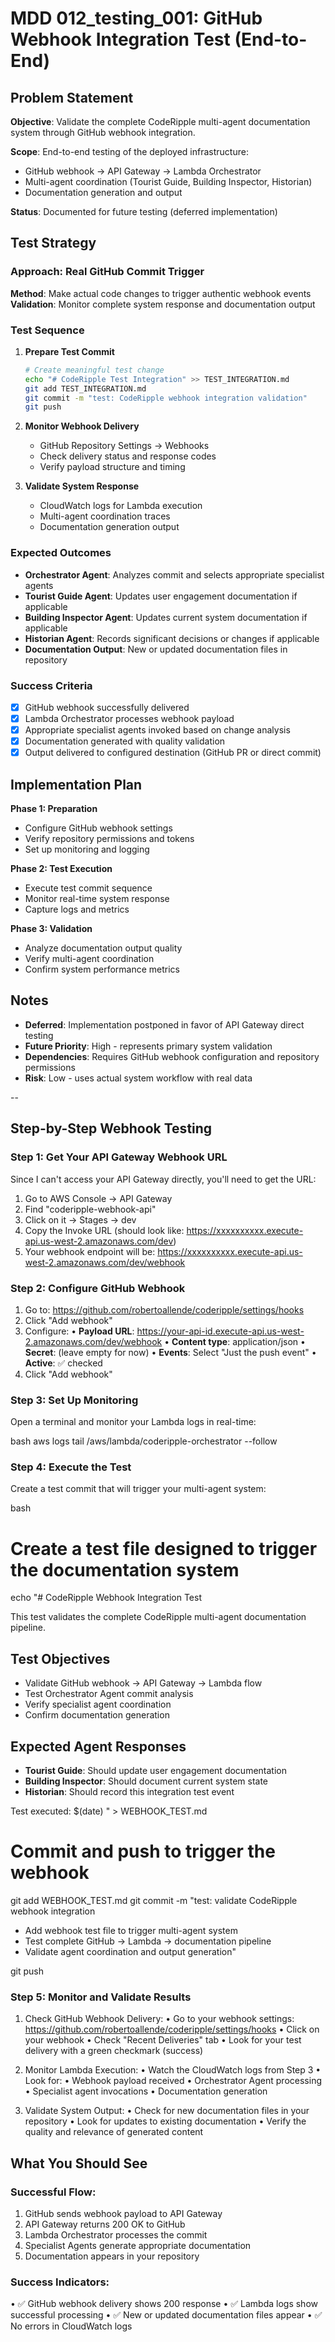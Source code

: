 # MDD 012_testing_001: GitHub Webhook Integration Test (End-to-End)

## Problem Statement

**Objective**: Validate the complete CodeRipple multi-agent documentation system through GitHub webhook integration.

**Scope**: End-to-end testing of the deployed infrastructure:
- GitHub webhook → API Gateway → Lambda Orchestrator
- Multi-agent coordination (Tourist Guide, Building Inspector, Historian)
- Documentation generation and output

**Status**: Documented for future testing (deferred implementation)

## Test Strategy

### **Approach**: Real GitHub Commit Trigger
**Method**: Make actual code changes to trigger authentic webhook events
**Validation**: Monitor complete system response and documentation output

### **Test Sequence**
1. **Prepare Test Commit**
   ```bash
   # Create meaningful test change
   echo "# CodeRipple Test Integration" >> TEST_INTEGRATION.md
   git add TEST_INTEGRATION.md
   git commit -m "test: CodeRipple webhook integration validation"
   git push
   ```

2. **Monitor Webhook Delivery**
   - GitHub Repository Settings → Webhooks
   - Check delivery status and response codes
   - Verify payload structure and timing

3. **Validate System Response**
   - CloudWatch logs for Lambda execution
   - Multi-agent coordination traces
   - Documentation generation output

### **Expected Outcomes**
- **Orchestrator Agent**: Analyzes commit and selects appropriate specialist agents
- **Tourist Guide Agent**: Updates user engagement documentation if applicable
- **Building Inspector Agent**: Updates current system documentation if applicable  
- **Historian Agent**: Records significant decisions or changes if applicable
- **Documentation Output**: New or updated documentation files in repository

### **Success Criteria**
- [x] GitHub webhook successfully delivered
- [x] Lambda Orchestrator processes webhook payload
- [x] Appropriate specialist agents invoked based on change analysis
- [x] Documentation generated with quality validation
- [x] Output delivered to configured destination (GitHub PR or direct commit)

## Implementation Plan

**Phase 1: Preparation**
- Configure GitHub webhook settings
- Verify repository permissions and tokens
- Set up monitoring and logging

**Phase 2: Test Execution**
- Execute test commit sequence
- Monitor real-time system response
- Capture logs and metrics

**Phase 3: Validation**
- Analyze documentation output quality
- Verify multi-agent coordination
- Confirm system performance metrics

## Notes

- **Deferred**: Implementation postponed in favor of API Gateway direct testing
- **Future Priority**: High - represents primary system validation
- **Dependencies**: Requires GitHub webhook configuration and repository permissions
- **Risk**: Low - uses actual system workflow with real data


--

## Step-by-Step Webhook Testing

### **Step 1: Get Your API Gateway Webhook URL**

Since I can't access your API Gateway directly, you'll need to get the URL:

1. Go to AWS Console → API Gateway
2. Find "coderipple-webhook-api"
3. Click on it → Stages → dev
4. Copy the Invoke URL (should look like: https://xxxxxxxxxx.execute-api.us-west-2.amazonaws.com/dev)
5. Your webhook endpoint will be: https://xxxxxxxxxx.execute-api.us-west-2.amazonaws.com/dev/webhook

### **Step 2: Configure GitHub Webhook**

1. Go to: https://github.com/robertoallende/coderipple/settings/hooks
2. Click "Add webhook"
3. Configure:
   • **Payload URL**: https://your-api-id.execute-api.us-west-2.amazonaws.com/dev/webhook
   • **Content type**: application/json
   • **Secret**: (leave empty for now)
   • **Events**: Select "Just the push event"
   • **Active**: ✅ checked
4. Click "Add webhook"

### **Step 3: Set Up Monitoring**

Open a terminal and monitor your Lambda logs in real-time:

bash
aws logs tail /aws/lambda/coderipple-orchestrator --follow


### **Step 4: Execute the Test**

Create a test commit that will trigger your multi-agent system:

bash
# Create a test file designed to trigger the documentation system
echo "# CodeRipple Webhook Integration Test

This test validates the complete CodeRipple multi-agent documentation pipeline.

## Test Objectives
- Validate GitHub webhook → API Gateway → Lambda flow
- Test Orchestrator Agent commit analysis
- Verify specialist agent coordination
- Confirm documentation generation

## Expected Agent Responses
- **Tourist Guide**: Should update user engagement documentation
- **Building Inspector**: Should document current system state
- **Historian**: Should record this integration test event

Test executed: $(date)
" > WEBHOOK_TEST.md

# Commit and push to trigger the webhook
git add WEBHOOK_TEST.md
git commit -m "test: validate CodeRipple webhook integration

- Add webhook test file to trigger multi-agent system
- Test complete GitHub → Lambda → documentation pipeline
- Validate agent coordination and output generation"

git push


### **Step 5: Monitor and Validate Results**

1. Check GitHub Webhook Delivery:
   • Go to your webhook settings: https://github.com/robertoallende/coderipple/settings/hooks
   • Click on your webhook
   • Check "Recent Deliveries" tab
   • Look for your test delivery with a green checkmark (success)

2. Monitor Lambda Execution:
   • Watch the CloudWatch logs from Step 3
   • Look for:
   • Webhook payload received
   • Orchestrator Agent processing
   • Specialist agent invocations
   • Documentation generation

3. Validate System Output:
   • Check for new documentation files in your repository
   • Look for updates to existing documentation
   • Verify the quality and relevance of generated content

## What You Should See

### **Successful Flow**:
1. GitHub sends webhook payload to API Gateway
2. API Gateway returns 200 OK to GitHub
3. Lambda Orchestrator processes the commit
4. Specialist Agents generate appropriate documentation
5. Documentation appears in your repository

### **Success Indicators**:
• ✅ GitHub webhook delivery shows 200 response
• ✅ Lambda logs show successful processing
• ✅ New or updated documentation files appear
• ✅ No errors in CloudWatch logs